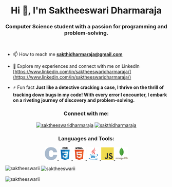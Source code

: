 <h1 align="center">Hi 👋, I'm Saktheeswari Dharmaraja</h1>
<h3 align="center">Computer Science student with a passion for programming and problem-solving.</h3>

<p align="left"> <a href="https://twitter.com/" target="blank"><img src="https://img.shields.io/twitter/follow/?logo=twitter&style=for-the-badge" alt="" /></a> </p>

- 📫 How to reach me **sakthidharmaraja@gmail.com**

- 📄 Explore my experiences and connect with me on LinkedIn [https://www.linkedin.com/in/saktheeswaridharmaraja/](https://www.linkedin.com/in/saktheeswaridharmaraja/)

- ⚡ Fun fact **Just like a detective cracking a case, I thrive on the thrill of tracking down bugs in my code! With every error I encounter, I embark on a riveting journey of discovery and problem-solving.**

<h3 align="center">Connect with me:</h3>
<p align="center">
<a href="https://linkedin.com/in/saktheeswaridharmaraja" target="blank"><img align="center" src="https://raw.githubusercontent.com/rahuldkjain/github-profile-readme-generator/master/src/images/icons/Social/linked-in-alt.svg" alt="saktheeswaridharmaraja" height="30" width="40" /></a>
<a href="https://www.leetcode.com/sakthidharmaraja" target="blank"><img align="center" src="https://raw.githubusercontent.com/rahuldkjain/github-profile-readme-generator/master/src/images/icons/Social/leet-code.svg" alt="sakthidharmaraja" height="30" width="40" /></a>
</p>

<h3 align="center">Languages and Tools:</h3>
<p align="center"> <a href="https://www.cprogramming.com/" target="_blank" rel="noreferrer"> <img src="https://raw.githubusercontent.com/devicons/devicon/master/icons/c/c-original.svg" alt="c" width="40" height="40"/> </a> <a href="https://www.w3schools.com/css/" target="_blank" rel="noreferrer"> <img src="https://raw.githubusercontent.com/devicons/devicon/master/icons/css3/css3-original-wordmark.svg" alt="css3" width="40" height="40"/> </a> <a href="https://www.w3.org/html/" target="_blank" rel="noreferrer"> <img src="https://raw.githubusercontent.com/devicons/devicon/master/icons/html5/html5-original-wordmark.svg" alt="html5" width="40" height="40"/> </a> <a href="https://www.java.com" target="_blank" rel="noreferrer"> <img src="https://raw.githubusercontent.com/devicons/devicon/master/icons/java/java-original.svg" alt="java" width="40" height="40"/> </a> <a href="https://developer.mozilla.org/en-US/docs/Web/JavaScript" target="_blank" rel="noreferrer"> <img src="https://raw.githubusercontent.com/devicons/devicon/master/icons/javascript/javascript-original.svg" alt="javascript" width="40" height="40"/> </a> <a href="https://www.mongodb.com/" target="_blank" rel="noreferrer"> <img src="https://raw.githubusercontent.com/devicons/devicon/master/icons/mongodb/mongodb-original-wordmark.svg" alt="mongodb" width="40" height="40"/> </a> </p>

<p><img align="left" src="https://github-readme-stats.vercel.app/api/top-langs?username=saktheeswarii&show_icons=true&locale=en&layout=compact" alt="saktheeswarii" /></p>

<p>&nbsp;<img align="center" src="https://github-readme-stats.vercel.app/api?username=saktheeswarii&show_icons=true&locale=en" alt="saktheeswarii" /></p>

<p><img align="center" src="https://github-readme-streak-stats.herokuapp.com/?user=saktheeswarii&" alt="saktheeswarii" /></p>
